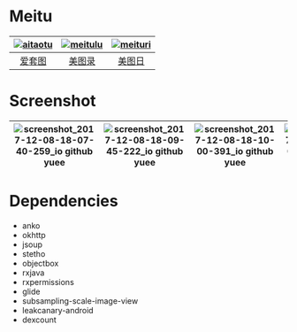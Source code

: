 # Meitu
|[![aitaotu](https://github.com/yueeng/meitu/blob/master/app/src/aitaotu/res/mipmap-xxxhdpi/ic_launcher_round.png?raw=true)](https://github.com/yueeng/meitu/releases/download/1.0/app-aitaotu-release.apk)|[![meitulu](https://github.com/yueeng/meitu/blob/master/app/src/meitulu/res/mipmap-xxxhdpi/ic_launcher_round.png?raw=true)](https://github.com/yueeng/meitu/releases/download/1.0/app-meitulu-release.apk)|[![meituri](https://github.com/yueeng/meitu/blob/master/app/src/meituri/res/mipmap-xxxhdpi/ic_launcher_round.png?raw=true)](https://github.com/yueeng/meitu/releases/download/1.0/app-meituri-release.apk)|
:---:|:---:|:---:
[爱套图](https://github.com/yueeng/meitu/releases/download/1.0/app-aitaotu-release.apk)|[美图录](https://github.com/yueeng/meitu/releases/download/1.0/app-meitulu-release.apk)|[美图日](https://github.com/yueeng/meitu/releases/download/1.0/app-meituri-release.apk)
# Screenshot
|![screenshot_2017-12-08-18-07-40-259_io github yuee](https://user-images.githubusercontent.com/4374375/33761036-c16025a6-dc42-11e7-8254-1d4be44f5d12.png)|![screenshot_2017-12-08-18-09-45-222_io github yuee](https://user-images.githubusercontent.com/4374375/33761192-1cf2eaac-dc43-11e7-9168-9a6858edcb65.png)|![screenshot_2017-12-08-18-10-00-391_io github yuee](https://user-images.githubusercontent.com/4374375/33761196-20c7e042-dc43-11e7-881d-20eeda9e9615.png)|![screenshot_2017-12-08-18-10-04-293_io github yuee](https://user-images.githubusercontent.com/4374375/33761200-22b01a1e-dc43-11e7-82d0-4cbc4b80ac78.png)|
---|---|---|---
# Dependencies
- anko
- okhttp
- jsoup
- stetho
- objectbox
- rxjava
- rxpermissions
- glide
- subsampling-scale-image-view
- leakcanary-android
- dexcount
